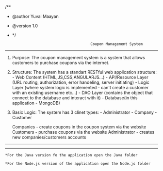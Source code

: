 /**   
 * @author Yuval Maayan
 * @version 1.0
 * */
 
                                           Coupon Management System
_______________________________________________________________________________________________________________________

1. Purpose: 
     The coupon management system is a system that allows customers to purchase coupons via the internet.

2. Structure:
     The system has a standart RESTful web application structure:
         - Web Content (HTML,JS,CSS,ANGULARJS...)
         - API/Resource Layer (URL routing, authorization, error handeling, server initiating)
		 - Logic Layer (where system logic is implemented - can't create a customer with an existing username etc...)
		 - DAO Layer (contains the object that connect to the database and interact with it)
		 - Database(in this application - MongoDB)

3. Basic Logic:
     The system has 3 clinet types:
	    - Administrator
		- Company
		- Customer
	 
	 Companies - create coupons in the coupon system via the website
	 Customers - purchase coupons via the website
	 Administrator - creates new companies/customers accounts
	 
_______________________________________________________________________________________________________________________
***********************************************************************************************************************
                                       
									   
	*For the Java version fo the application open the Java folder
	
	*For the Node.js version of the application open the Node.js folder